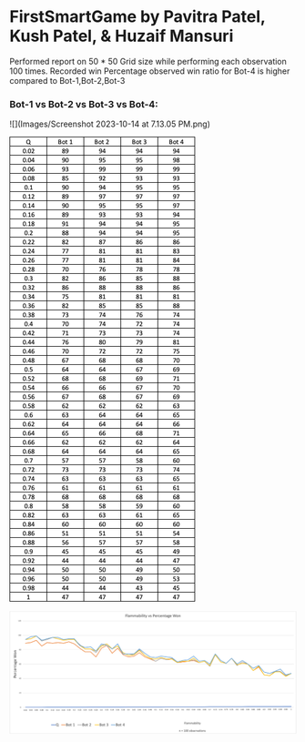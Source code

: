 # FirstSmartGame by Pavitra Patel, Kush Patel, & Huzaif Mansuri


Performed report on 50 * 50 Grid size while performing each observation
100 times. Recorded win Percentage observed win ratio for Bot-4 is higher
compared to Bot-1,Bot-2,Bot-3

### Bot-1 vs  Bot-2  vs  Bot-3  vs  Bot-4:

![](Images/Screenshot 2023-10-14 at 7.13.05 PM.png)

![img_3.png](Images/ReportData.png)

![img.png](Images/Flammability_Chart.png)
